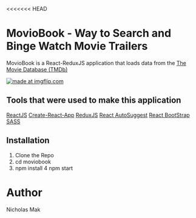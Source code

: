 <<<<<<< HEAD
# MovioBook - Way to Search and Binge Watch Movie Trailers

MovioBook is a React-ReduxJS application that loads data from the [The Movie Database (TMDb)](https://www.themoviedb.org/?language=en)

<a href="https://imgflip.com/gif/1ruem7"><img src="https://i.imgflip.com/1ruem7.gif" title="made at imgflip.com"/></a>


## Tools that were used to make this application


[ReactJS](https://facebook.github.io/react/)
[Create-React-App](https://github.com/facebookincubator/create-react-app)
[ReduxJS](http://redux.js.org/)
[React AutoSuggest](https://github.com/moroshko/react-autosuggest)
[React BootStrap](https://react-bootstrap.github.io/)
[SASS](http://sass-lang.com/)

## Installation

1. Clone the Repo
2. cd moviobook
3. npm install
4  npm start

# Author

Nicholas Mak 

